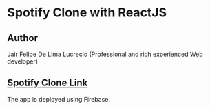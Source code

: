 # Spotify Clone with ReactJS

## Author

Jair Felipe De Lima Lucrecio (Professional and rich experienced Web developer)

## [Spotify Clone Link](https://spotify-clone-v2.web.app/)

The app is deployed using Firebase.
